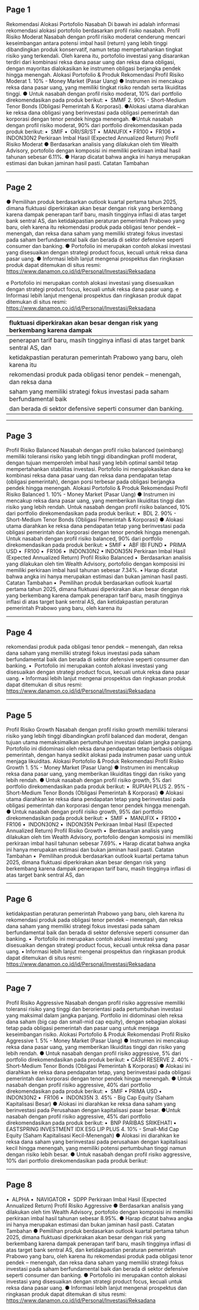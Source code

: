 
## Page 1

Rekomendasi Alokasi Portofolio Nasabah  Di bawah ini adalah informasi rekomendasi alokasi portofolio berdasarkan profil risiko  nasabah.  Profil Risiko Moderat  Nasabah dengan profil risiko moderat cenderung mencari keseimbangan antara potensi  imbal hasil (return) yang lebih tinggi dibandingkan produk konservatif, namun tetap  mempertahankan tingkat risiko yang terkendali. Oleh karena itu, portofolio investasi  yang disarankan terdiri dari kombinasi reksa dana pasar uang dan reksa dana obligasi,  dengan mayoritas dialokasikan ke instrumen obligasi berjangka pendek hingga  menengah.  Alokasi Portofolio & Produk Rekomendasi Profil Risiko Moderat  1.​ 10% - Money Market (Pasar Uang)  ●​ Instrumen ini mencakup reksa dana pasar uang, yang memiliki tingkat  risiko rendah serta likuiditas tinggi.  ●​ Untuk nasabah dengan profil risiko moderat, 10% dari portfolio  direkomendasikan pada produk berikut:  ▪ ​  SMMF  2.​ 90% - Short-Medium Tenor Bonds (Obligasi Pemerintah & Korporasi).  ●​  Alokasi utama diarahkan ke reksa dana obligasi yang berinvestasi pada  obligasi pemerintah dan korporasi dengan tenor pendek hingga  menengah.  ●​ Untuk nasabah dengan profil risiko moderat, 90% dari portfolio  direkomendasikan pada produk berikut:  ▪ ​ SMIF  ▪ ​ ORI/SR/ST  ▪ ​ MANUFIX  ▪ ​ FR100  ▪ ​ FR106  ▪ ​ INDON30N2  Perkiraan Imbal Hasil (Expected Annualized Return) Profil Risiko Moderat  ●​ Berdasarkan analisis yang dilakukan oleh tim Wealth Advisory, portofolio dengan  komposisi ini memiliki perkiraan imbal hasil tahunan sebesar 6.11%.  ●​ Harap dicatat bahwa angka ini hanya merupakan estimasi dan bukan jaminan  hasil pasti.  Catatan Tambahan 


---


## Page 2

●​ Pemilihan produk berdasarkan outlook kuartal pertama tahun 2025, dimana  fluktuasi diperkirakan akan besar dengan risk yang berkembang karena dampak  penerapan tarif baru, masih tingginya inflasi di atas target bank sentral AS, dan  ketidakpastian peraturan pemerintah Prabowo yang baru, oleh karena itu  rekomendasi produk pada obligasi tenor pendek – menengah, dan reksa dana  saham yang memiliki strategi fokus investasi pada saham berfundamental baik  dan berada di sektor defensive seperti consumer dan banking.  ●​ Portofolio ini merupakan contoh alokasi investasi yang disesuaikan dengan  strategi product focus, kecuali untuk reksa dana pasar uang.  ●​ Informasi lebih lanjut mengenai prospektus dan ringkasan produk dapat  ditemukan di situs resmi:  https://www.danamon.co.id/id/Personal/Investasi/Reksadana 

e Portofolio ini merupakan contoh alokasi investasi yang disesuaikan dengan
strategi product focus, kecuali untuk reksa dana pasar uang.
e Informasi lebih lanjut mengenai prospektus dan ringkasan produk dapat
ditemukan di situs resmi:
https://www.danamon.co.id/id/Personal/Investasi/Reksadana


| fluktuasi diperkirakan akan besar dengan risk yang berkembang karena dampak       |
|:----------------------------------------------------------------------------------|
| penerapan tarif baru, masih tingginya inflasi di atas target bank sentral AS, dan |
| ketidakpastian peraturan pemerintah Prabowo yang baru, oleh karena itu            |
| rekomendasi produk pada obligasi tenor pendek – menengah, dan reksa dana          |
| saham yang memiliki strategi fokus investasi pada saham berfundamental baik       |
| dan berada di sektor defensive seperti consumer dan banking.                      |


---


## Page 3

Profil Risiko Balanced  Nasabah dengan profil risiko balanced (seimbang) memiliki toleransi risiko yang lebih  tinggi dibandingkan profil moderat, dengan tujuan memperoleh imbal hasil yang lebih  optimal sambil tetap mempertahankan stabilitas investasi. Portofolio ini mengalokasikan  dana ke kombinasi reksa dana pasar uang dan reksa dana pendapatan tetap (obligasi  pemerintah), dengan porsi terbesar pada obligasi berjangka pendek hingga menengah.   Alokasi Portofolio & Produk Rekomendasi Profil Risiko Balanced  1.​ 10% - Money Market (Pasar Uang)  ●​ Instrumen ini mencakup reksa dana pasar uang, yang memberikan  likuiditas tinggi dan risiko yang lebih rendah. Untuk nasabah dengan profil  risiko balanced, 10% dari portfolio direkomendasikan pada produk berikut:  ▪ ​ BDL  2.​ 90% - Short-Medium Tenor Bonds (Obligasi Pemerintah & Korporasi)  ●​ Alokasi utama diarahkan ke reksa dana pendapatan tetap yang  berinvestasi pada obligasi pemerintah dan korporasi dengan tenor pendek  hingga menengah. Untuk nasabah dengan profil risiko balanced, 90% dari  portfolio direkomendasikan pada produk berikut:  ▪ ​ SMIF  ▪ ​ ABF IBI FUND  ▪ ​ PRIMA USD  ▪ ​ FR100  ▪ ​ FR106  ▪ ​ INDON30N2  ▪ ​ INDON35N  Perkiraan Imbal Hasil (Expected Annualized Return) Profil Risiko Balanced  ▪ ​ Berdasarkan analisis yang dilakukan oleh tim Wealth Advisory, portofolio dengan  komposisi ini memiliki perkiraan imbal hasil tahunan sebesar 7.34%.  ▪​ Harap dicatat bahwa angka ini hanya merupakan estimasi dan bukan jaminan  hasil pasti.  Catatan Tambahan  ▪ ​ Pemilihan produk berdasarkan outlook kuartal pertama tahun 2025, dimana  fluktuasi diperkirakan akan besar dengan risk yang berkembang karena dampak  penerapan tarif baru, masih tingginya inflasi di atas target bank sentral AS, dan  ketidakpastian peraturan pemerintah Prabowo yang baru, oleh karena itu 


---


## Page 4

rekomendasi produk pada obligasi tenor pendek – menengah, dan reksa dana  saham yang memiliki strategi fokus investasi pada saham berfundamental baik  dan berada di sektor defensive seperti consumer dan banking.  ▪ ​ Portofolio ini merupakan contoh alokasi investasi yang disesuaikan dengan  strategi product focus, kecuali untuk reksa dana pasar uang.  ▪​ Informasi lebih lanjut mengenai prospektus dan ringkasan produk dapat  ditemukan di situs resmi:  https://www.danamon.co.id/id/Personal/Investasi/Reksadana 


---


## Page 5

Profil Risiko Growth  Nasabah dengan profil risiko growth memiliki toleransi risiko yang lebih tinggi  dibandingkan profil balanced dan moderat, dengan tujuan utama memaksimalkan  pertumbuhan investasi dalam jangka panjang. Portofolio ini didominasi oleh reksa dana  pendapatan tetap berbasis obligasi pemerintah, dengan hanya sedikit alokasi pada  instrumen pasar uang untuk menjaga likuiditas.  Alokasi Portofolio & Produk Rekomendasi Profil Risiko Growth  1.​ 5% - Money Market (Pasar Uang)  ●​ Instrumen ini mencakup reksa dana pasar uang, yang memberikan  likuiditas tinggi dan risiko yang lebih rendah.  ●​ Untuk nasabah dengan profil risiko growth, 5% dari portfolio  direkomendasikan pada produk berikut:  ▪ ​ RUPIAH PLUS  2.​ 95% - Short-Medium Tenor Bonds (Obligasi Pemerintah & Korporasi)  ●​ Alokasi utama diarahkan ke reksa dana pendapatan tetap yang  berinvestasi pada obligasi pemerintah dan korporasi dengan tenor pendek  hingga menengah.  ●​ Untuk nasabah dengan profil risiko growth, 95% dari portfolio  direkomendasikan pada produk berikut:  ▪ ​ SMIF  ▪ ​ MANUFIX  ▪ ​ FR100  ▪ ​ FR106  ▪ ​ INDON30N2  ▪ ​ INDON35N  Perkiraan Imbal Hasil (Expected Annualized Return) Profil Risiko Growth  ▪ ​ Berdasarkan analisis yang dilakukan oleh tim Wealth Advisory, portofolio dengan  komposisi ini memiliki perkiraan imbal hasil tahunan sebesar 7.69%.  ▪​ Harap dicatat bahwa angka ini hanya merupakan estimasi dan bukan jaminan  hasil pasti.  Catatan Tambahan  ▪ ​ Pemilihan produk berdasarkan outlook kuartal pertama tahun 2025, dimana  fluktuasi diperkirakan akan besar dengan risk yang berkembang karena dampak  penerapan tarif baru, masih tingginya inflasi di atas target bank sentral AS, dan 


---


## Page 6

ketidakpastian peraturan pemerintah Prabowo yang baru, oleh karena itu  rekomendasi produk pada obligasi tenor pendek – menengah, dan reksa dana  saham yang memiliki strategi fokus investasi pada saham berfundamental baik  dan berada di sektor defensive seperti consumer dan banking.  ▪ ​ Portofolio ini merupakan contoh alokasi investasi yang disesuaikan dengan  strategi product focus, kecuali untuk reksa dana pasar uang.  ▪​ Informasi lebih lanjut mengenai prospektus dan ringkasan produk dapat  ditemukan di situs resmi:  https://www.danamon.co.id/id/Personal/Investasi/Reksadana 


---


## Page 7

Profil Risiko Aggressive  Nasabah dengan profil risiko aggressive memiliki toleransi risiko yang tinggi dan  berorientasi pada pertumbuhan investasi yang maksimal dalam jangka panjang.  Portfolio ini didominasi oleh reksa dana saham (big cap dan small-mid cap equity),  dengan sebagian alokasi tetap pada obligasi pemerintah dan pasar uang untuk  menjaga keseimbangan risiko.  Alokasi Portofolio & Produk Rekomendasi Profil Risiko Aggressive  1.​ 5% - Money Market (Pasar Uang)  ●​ Instrumen ini mencakup reksa dana pasar uang, yang memberikan  likuiditas tinggi dan risiko yang lebih rendah.  ●​ Untuk nasabah dengan profil risiko aggressive, 5% dari portfolio  direkomendasikan pada produk berikut:  ▪ ​ CASH RESERVE  2.​ 40% - Short-Medium Tenor Bonds (Obligasi Pemerintah & Korporasi)  ●​ Alokasi ini diarahkan ke reksa dana pendapatan tetap, yang berinvestasi  pada obligasi pemerintah dan korporasi dengan tenor pendek hingga  menengah.  ●​ Untuk nasabah dengan profil risiko aggressive, 40% dari portfolio  direkomendasikan pada produk berikut:  ▪ ​ SMIF  ▪ ​ PRIMA USD  ▪ ​ INDON30N2  ▪ ​ FR106  ▪ ​ INDON35N  3.​ 45% - Big Cap Equity (Saham Kapitalisasi Besar)  ●​ Alokasi ini diarahkan ke reksa dana saham yang berinvestasi pada  Perusahaan dengan kapitalisasi pasar besar.  ●​ Untuk nasabah dengan profil risiko aggressive, 45% dari portfolio  direkomendasikan pada produk berikut:  ▪ ​ BNP PARIBAS SRIKEHATI  ▪ ​ EASTSPRING INVESTMENT IDX ESG LIP PLUS  4.​ 10% - Small-Mid Cap Equity (Saham Kapitalisasi Kecil-Menengah)  ●​ Alokasi ini diarahkan ke reksa dana saham yang berinvestasi pada  perusahaan dengan kapitalisasi kecil hingga menengah, yang memiliki  potensi pertumbuhan tinggi namun dengan risiko lebih besar.  ●​ Untuk nasabah dengan profil risiko aggressive, 10% dari portfolio  direkomendasikan pada produk berikut: 


---


## Page 8

▪ ​ ALPHA  ▪ ​ NAVIGATOR  ▪ ​ SDPP  Perkiraan Imbal Hasil (Expected Annualized Return) Profil Risiko Aggressive  ●​ Berdasarkan analisis yang dilakukan oleh tim Wealth Advisory, portofolio dengan  komposisi ini memiliki perkiraan imbal hasil tahunan sebesar 8.95%.   ●​ Harap dicatat bahwa angka ini hanya merupakan estimasi dan bukan jaminan  hasil pasti.  Catatan Tambahan  ●​ Pemilihan produk berdasarkan outlook kuartal pertama tahun 2025, dimana  fluktuasi diperkirakan akan besar dengan risk yang berkembang karena dampak  penerapan tarif baru, masih tingginya inflasi di atas target bank sentral AS, dan  ketidakpastian peraturan pemerintah Prabowo yang baru, oleh karena itu  rekomendasi produk pada obligasi tenor pendek – menengah, dan reksa dana  saham yang memiliki strategi fokus investasi pada saham berfundamental baik  dan berada di sektor defensive seperti consumer dan banking.  ●​ Portofolio ini merupakan contoh alokasi investasi yang disesuaikan dengan  strategi product focus, kecuali untuk reksa dana pasar uang.  ●​ Informasi lebih lanjut mengenai prospektus dan ringkasan produk dapat  ditemukan di situs resmi:  https://www.danamon.co.id/id/Personal/Investasi/Reksadana 
